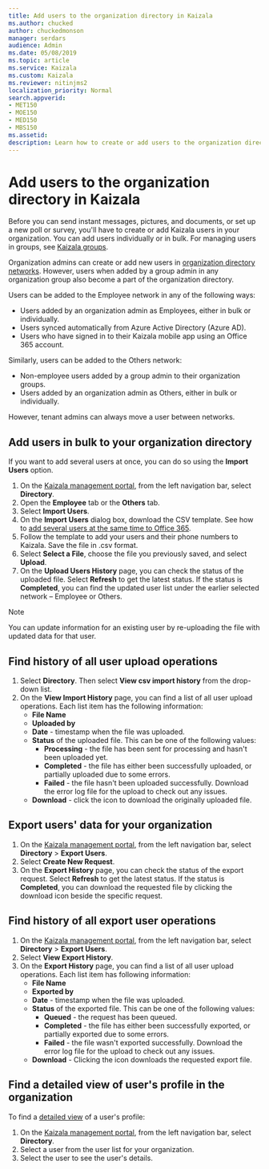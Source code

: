 ```yaml
---
title: Add users to the organization directory in Kaizala
ms.author: chucked
author: chuckedmonson
manager: serdars
audience: Admin
ms.date: 05/08/2019
ms.topic: article
ms.service: Kaizala
ms.custom: Kaizala
ms.reviewer: nitinjms2
localization_priority: Normal
search.appverid:
- MET150
- MOE150
- MED150
- MBS150
ms.assetid: 
description: Learn how to create or add users to the organization directory in Kaizala.
---
```


# Add users to the organization directory in Kaizala

Before you can send instant messages, pictures, and documents, or set up a new poll or survey, you'll have to create or add Kaizala users in your organization. You can add users individually or in bulk. For managing users in groups, see [Kaizala groups](groups-in-kaizala.md).

Organization admins can create or add new users in [organization directory networks](od-network.md). However, users when added by a group admin in any organization group also become a part of the organization directory.

Users can be added to the Employee network in any of the following ways:

- Users added by an organization admin as Employees, either in bulk or individually.
- Users synced automatically from Azure Active Directory (Azure AD).
- Users who have signed in to their Kaizala mobile app using an Office 365 account.

Similarly, users can be added to the Others network:

- Non-employee users added by a group admin to their organization groups.
- Users added by an organization admin as Others, either in bulk or individually.

However, tenant admins can always move a user between networks.
  
## Add users in bulk to your organization directory

If you want to add several users at once, you can do so using the **Import Users** option. 
  
1. On the [Kaizala management portal](https://manage.kaiza.la), from the left navigation bar, select **Directory**.
2. Open the **Employee** tab or the **Others** tab.
3. Select **Import Users**.
4. On the **Import Users** dialog box, download the CSV template. See how to [add several users at the same time to Office 365](https://support.office.com/article/1f5767ed-e717-4f24-969c-6ea9d412ca88#__toc316652088).
5. Follow the template to add your users and their phone numbers to Kaizala. Save the file in .csv format.
6. Select **Select a File**, choose the file you previously saved, and select **Upload**. 
7. On the **Upload Users History** page, you can check the status of the uploaded file. Select **Refresh** to get the latest status. If the status is **Completed**, you can find the updated user list under the earlier selected network – Employee or Others. 
    
> [!NOTE]
> You can update information for an existing user by re-uploading the file with updated data for that user. 
  
## Find history of all user upload operations

1. Select **Directory**. Then select **View csv import history** from the drop-down list. 
2. On the **View Import History** page, you can find a list of all user upload operations. Each list item has the following information: 
   - **File Name**
   - **Uploaded by**
   - **Date** - timestamp when the file was uploaded. 
   - **Status** of the uploaded file. This can be one of the following values: 
     - **Processing** - the file has been sent for processing and hasn't been uploaded yet. 
     - **Completed** - the file has either been successfully uploaded, or partially uploaded  due to some errors. 
     - **Failed** - the file hasn't been uploaded successfully. Download the error log file for the upload to check out any issues. 
   - **Download** - click the icon to download the originally uploaded file. 
    
## Export users' data for your organization

1. On the [Kaizala management portal](https://manage.kaiza.la), from the left navigation bar, select **Directory** > **Export Users**.
2. Select **Create New Request**. 
3. On the **Export History** page, you can check the status of the export request. Select **Refresh** to get the latest status. If the status is **Completed**, you can download the requested file by clicking the download icon beside the specific request. 
    
## Find history of all export user operations

1. On the [Kaizala management portal](https://manage.kaiza.la), from the left navigation bar, select **Directory** > **Export Users**.
2. Select **View Export History**. 
3. On the **Export History** page, you can find a list of all user upload operations. Each list item has following information: 
   - **File Name**
   - **Exported by**
   - **Date** - timestamp when the file was uploaded.
   - **Status** of the exported file. This can be one of the following values: 
     - **Queued** - the request has been queued. 
     - **Completed** - the file has either been successfully exported, or partially exported due to some errors. 
     - **Failed** - the file wasn't exported successfully. Download the error log file for the upload to check out any issues. 
   - **Download** - Clicking the icon downloads the requested export file. 
    
## Find a detailed view of user's profile in the organization

To find a [detailed view](view-user-details.md) of a user's profile:
  
1. On the [Kaizala management portal](https://manage.kaiza.la), from the left navigation bar, select **Directory**.
2. Select a user from the user list for your organization. 
3. Select the user to see the user's details.
    
